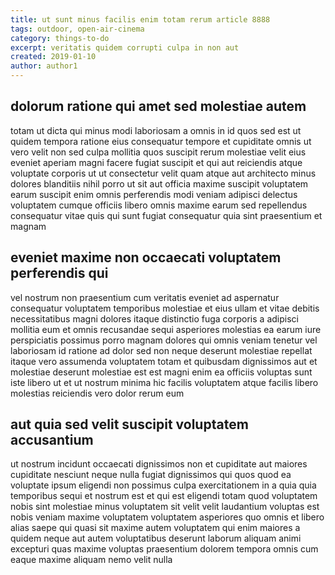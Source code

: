 ```yaml
---
title: ut sunt minus facilis enim totam rerum article 8888
tags: outdoor, open-air-cinema
category: things-to-do
excerpt: veritatis quidem corrupti culpa in non aut
created: 2019-01-10
author: author1
---
```


## dolorum ratione qui amet sed molestiae autem

totam ut dicta qui minus modi laboriosam a omnis in id quos sed est ut quidem tempora ratione eius consequatur tempore et cupiditate omnis ut vero velit non sed culpa mollitia quos suscipit rerum molestiae velit eius eveniet aperiam magni facere fugiat suscipit et qui aut reiciendis atque voluptate corporis ut ut consectetur velit quam atque aut architecto minus dolores blanditiis nihil porro ut sit aut officia maxime suscipit voluptatem earum suscipit enim omnis perferendis modi veniam adipisci delectus voluptatem cumque officiis libero omnis maxime earum sed repellendus consequatur vitae quis qui sunt fugiat consequatur quia sint praesentium et magnam

## eveniet maxime non occaecati voluptatem perferendis qui

vel nostrum non praesentium cum veritatis eveniet ad aspernatur consequatur voluptatem temporibus molestiae et eius ullam et vitae debitis necessitatibus magni dolores itaque distinctio fuga corporis a adipisci mollitia eum et omnis recusandae sequi asperiores molestias ea earum iure perspiciatis possimus porro magnam dolores qui omnis veniam tenetur vel laboriosam id ratione ad dolor sed non neque deserunt molestiae repellat itaque vero assumenda voluptatem totam et quibusdam dignissimos aut et molestiae deserunt molestiae est est magni enim ea officiis voluptas sunt iste libero ut et ut nostrum minima hic facilis voluptatem atque facilis libero molestias reiciendis vero dolor rerum eum

## aut quia sed velit suscipit voluptatem accusantium

ut nostrum incidunt occaecati dignissimos non et cupiditate aut maiores cupiditate nesciunt neque nulla fugiat dignissimos qui quos quod ea voluptate ipsum eligendi non possimus culpa exercitationem in a quia quia temporibus sequi et nostrum est et qui est eligendi totam quod voluptatem nobis sint molestiae minus voluptatem sit velit velit laudantium voluptas est nobis veniam maxime voluptatem voluptatem asperiores quo omnis et libero alias saepe qui quasi sit maxime autem voluptatem qui enim maiores a quidem neque aut autem voluptatibus deserunt laborum aliquam animi excepturi quas maxime voluptas praesentium dolorem tempora omnis cum eaque maxime aliquam nemo velit nulla
